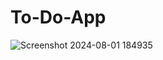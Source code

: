 # To-Do-App

![Screenshot 2024-08-01 184935](https://github.com/user-attachments/assets/d4fb3825-b456-4f57-a116-62675231a614)

